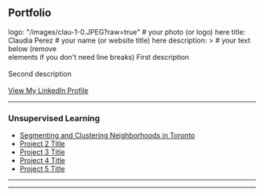 ## Portfolio

 logo: "/images/clau-1-0.JPEG?raw=true" # your photo (or logo) here
 title: Claudia Perez # your name (or website title) here 
description: > # your text below (remove <br> elements if you don't need line breaks)
  First description 
  <br><br>
  Second description 
  <br><br>
  <a href="https://www.linkedin.com/in/example/">View My LinkedIn Profile</a>

---

### Unsupervised Learning

- [Segmenting and Clustering Neighborhoods in Toronto](https://nbviewer.jupyter.org/github/Claudia-Perez-Ruisanchez/claudia-perez-ruisanchez.github.io/blob/master/Toronto.ipynb)
- [Project 2 Title](http://example.com/)
- [Project 3 Title](http://example.com/)
- [Project 4 Title](http://example.com/)
- [Project 5 Title](http://example.com/)

---




---
